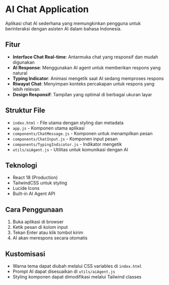 # AI Chat Application

Aplikasi chat AI sederhana yang memungkinkan pengguna untuk berinteraksi dengan asisten AI dalam bahasa Indonesia.

## Fitur

- **Interface Chat Real-time**: Antarmuka chat yang responsif dan mudah digunakan
- **AI Response**: Menggunakan AI agent untuk memberikan respons yang natural
- **Typing Indicator**: Animasi mengetik saat AI sedang memproses respons
- **Riwayat Chat**: Menyimpan konteks percakapan untuk respons yang lebih relevan
- **Design Responsif**: Tampilan yang optimal di berbagai ukuran layar

## Struktur File

- `index.html` - File utama dengan styling dan metadata
- `app.js` - Komponen utama aplikasi
- `components/ChatMessage.js` - Komponen untuk menampilkan pesan
- `components/ChatInput.js` - Komponen input pesan
- `components/TypingIndicator.js` - Indikator mengetik
- `utils/aiAgent.js` - Utilitas untuk komunikasi dengan AI

## Teknologi

- React 18 (Production)
- TailwindCSS untuk styling
- Lucide Icons
- Built-in AI Agent API

## Cara Penggunaan

1. Buka aplikasi di browser
2. Ketik pesan di kolom input
3. Tekan Enter atau klik tombol kirim
4. AI akan merespons secara otomatis

## Kustomisasi

- Warna tema dapat diubah melalui CSS variables di `index.html`
- Prompt AI dapat disesuaikan di `utils/aiAgent.js`
- Styling komponen dapat dimodifikasi melalui Tailwind classes